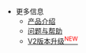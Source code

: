 * 更多信息
    - [产品介绍](more/intro)
    - [问题与帮助](more/FAQ)
    - [V2版本升级<sup style="color:red">NEW<sup>](more/V2-upgrade)
